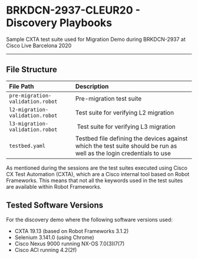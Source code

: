 # BRKDCN-2937-CLEUR20 - Discovery Playbooks

Sample CXTA test suite used for Migration Demo during BRKDCN-2937 at Cisco Live Barcelona 2020

---

## File Structure

| File Path | Description |
| :-------- | :--------- |
| `pre-migration-validation.robot` | Pre-migration test suite |
| `l2-migration-validation.robot`| Test suite for verifying L2 migration |
| `l3-migration-validation.robot` | Test suite for verifying L3 migration |
| `testbed.yaml` | Testbed file defining the devices against which the test suite should be run as well as the login credentials to use |

As mentioned during the sessions are the test suites executed using Cisco CX Test Automation (CXTA), which are a Cisco internal tool based on Robot Frameworks. This means that not all the keywords used in the test suites are available within Robot Frameworks.

## Tested Software Versions

For the discovery demo where the following software versions used:

* CXTA 19.13 (based on Robot Frameworks 3.1.2)
* Selenium 3.141.0 (using Chrome)
* Cisco Nexus 9000 running NX-OS 7.0(3)I7(7)
* Cisco ACI running 4.2(2f)
